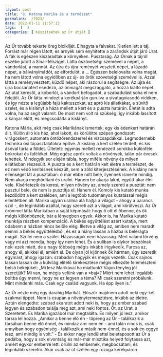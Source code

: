 ```yaml
---
layout: post
title: "8. Katona Marika és a természet"
permalink:  /7023/ 
date: 2022-01-11 11:57:13
tags:  [  ] 
categories: [ Készítsétek az Úr útját ]
---
```

Az Úr tovább tekerte öreg biciklijét. Elhagyta a falvakat. Kietlen lett a táj. Forrást már régen látott, és árnyék sem enyhítette a zarándok útját járó Urat. A fák is egészen kiszáradtak a környéken. Pusztaság. Az Úrnak a tájról eszébe jutott a Sínai-félsziget. Látta ószövetségi szemével a népet, a vándorlást, a mannát. Az újra és újra reményét vesztett népet, a lázadó népet, a bálványimádót, az elfordulót, a … Egészen belelovalta volna magát, ha nem látott volna egyidőben az új- és örök szövetségi szemével is. Azzal látta a reményvesztett, küzdő népet, aki rászorul a segítségre. Az újra és újra bocsánatért esedező, az önmagát megszaggató, a hozzá kiáltó népet. Az utat keresőt, a kóborlót, a vándort befogadót, a szabadulást soha el nem felejtőt. Az Úr látta mindezt a kerékpárján gurulva a sivatagoiasodó vidéken, és így nézte a legújabb fajú kaktuszokat, az apró kis állatkákat, a süvítő szelet, és a kislányt a háza mellett a kert és a puszta határán. Életét is adta volna, ha az segít valamit. De most nem volt rá szükség, így inkább lassított a kanyar előtt, és megcsodálta a kislányt. 

Katona Mária, akit még csak Marikának ismertek, egy kis édenkert határán állt. Külön álló kis ház, ahol lakott, és körülötte szépen gondozott virágoskert, automata öntözőrendszerrel és vízcsapdákkal. Legmodernebb technika ősi tapasztalatokra építve. A kislány a kert szélén térdelt, és kis ásóval túrta a földet. Ültetett: egymás mellett rendezett sorokba különféle bokrokat és faféléket. Még egész aprók voltak a növények, talán pár évesek lehettek. Mindegyik sor elején tábla, hogy miféle növény és milyen ellátásban részesült. A puszta és a kert határán kelt életre a természet, de ez nem védő kerítésnek készült, sem a zöld kiterjesztésének. A kislány nem ellenséget lát a pusztában: ő már ebbe nőtt bele, ilyennek ismerte mindig. Nem akarja meghódítani és uralni. Hanem be akarja lakni, együtt akar élni vele. Kísérletezik és keresi, milyen növény az, amely szereti a pusztát: nem pusztul bele, de nem is pusztítja el. Hanem él. Komoly kis kutató munka kezdődött a kert szélében, ami a legtöbb tudományos kutatással mégis ellentétben áll. Marika ugyan uralma alá hajtja a világot - ahogy a parancs szól -, de leginkább azáltal, hogy szereti azt a világot, ami körülveszi. Az Úr örömmel látta Marikában a saját képmását: hogy ő ott él őbenne, és ők mégis különböznek, bár a lényegben egyek. Akkor is, ha Marika kutató munkája részben kompenzáció. A békés együttélést azért kutatja, mert odabenn a házban nincs belőle elég. Illetve a világ az, amiben nem maradt semmi a békés együttélésből, és ez a hiány lassan a házba is belerágta magát. Szülei nem a szülei. Házasságuk nem házasság. Mert valami törvény vagy mi azt mondja, hogy így nem lehet. És a suliban is olykor beszólnak neki ezek miatt, de a nagy többség mégis inkább irigykedik. Furcsa az, ahogy él, akikkel él, amiért él. De olyan jól kijönnek ők hárman, úgy szeretik egymást, ahogy igazán: szabadon hagyják és mégis vezetik. Csak sajnos lassan lassan de a külvilág elítélő kirekesztése mégis elkezdte felemészteni belső békéjüket: „Mi lesz Marikával ha miattunk? Vajon tényleg jól szeretjük? Mi van, ha mégis velünk van a »baj«? Miért nem lehet legalább boltba úgy menni, hogy ne ez legyen a téma? Mi csak szeretni próbálunk. Mint mindenki más. Csak egy család vagyunk. Ha épp ilyen is.”

Az Úr nézte még egy darabig Marikát. Először majdnem adott neki egy-két szakmai tippet. Nem is csupán a növénytermesztésre, inkább az életre. Aztán elengedte: szabad akaratot adott neki is, hogy az ember szabad legyen és szabadon találja meg azt, ami neki fontos. Őt, az Urat, a Szeretetet. És Marika igazából már megtalálta. És milyen jó lesz, amikor társra lel hozzá. „Amikor a benne élő én - töpreng az Úr - találkozik a társában benne élő énnel, és mindaz ami nem én - ami talán nincs is, csak annyiban hogy egyéniség - találkozik a másik nem-énnel, és a sok én eggyé lesz, ami mindig is volt.” - És ekkor nagy lendülettel beletaposott az Úr a pedálba, hogy a sok elvontság és már-már misztika helyett folytassa azt, amiért egykor emberré lett: örülni az embernek, megbocsátani, és leginkább szeretni. Akár csak az út szélén egy rozoga kerékpáron.
